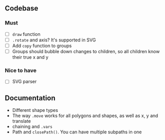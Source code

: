 ## Codebase

### Must

- [ ] `draw` function
- [ ] `.rotate` and axis? It's supported in SVG
- [ ] Add `copy` function to groups
- [ ] Groups should bubble down changes to children, so all children know their true x and y

### Nice to have 

- [ ] SVG parser

## Documentation

- Different shape types
- The way `.move` works for all polygons and shapes, as well as x, y and translate
- chaining and `.vars`
- Path and `closePath()`. You can have multiple subpaths in one
